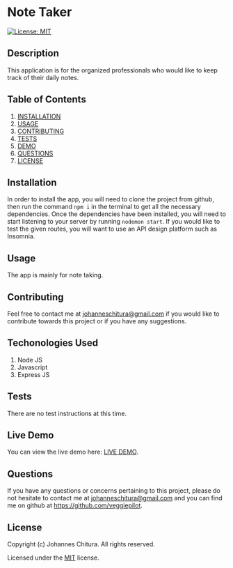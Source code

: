 
# Note Taker
[![License: MIT](https://img.shields.io/badge/License-MIT-yellow.svg)](https://opensource.org/licenses/MIT)

## Description

This application is for the organized professionals who would like to keep track of their daily notes.

## Table of Contents

1. [INSTALLATION](#Installation)
2. [USAGE](#Usage)
3. [CONTRIBUTING](#Contributing)
4. [TESTS](#Tests)
5. [DEMO](#Demo)
6. [QUESTIONS](#Questions)
7. [LICENSE](#License)

## Installation

In order to install the app, you will need to clone the project from github, then run the command `npm i` in the terminal  to get all the necessary dependencies. Once the dependencies have been installed, you will need to start listening to your server by running `nodemon start`. If you would like to test the given routes, you will want to use an API design platform such as Insomnia. 

## Usage

The app is mainly for note taking.

## Contributing

Feel free to contact me at johanneschitura@gmail.com if you would like to contribute towards this project or if you have any suggestions.

## Techonologies Used

1. Node JS
2. Javascript
3. Express JS

## Tests

There are no test instructions at this time.

## Live Demo
You can view the live demo here: [LIVE DEMO](https://shielded-falls-22999.herokuapp.com/).

## Questions

If you have any questions or concerns pertaining to this project, please do not hesitate to contact me at johanneschitura@gmail.com and you can find me on github at https://github.com/veggiepilot.


## License

Copyright (c) Johannes Chitura. All rights reserved.

Licensed under the [MIT](https://opensource.org/licenses/MIT) license.

